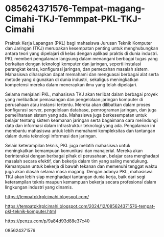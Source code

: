 # 085624371576-Tempat-magang-Cimahi-TKJ-Temmpat-PKL-TKJ-Cimahi
Praktek Kerja Lapangan (PKL) bagi mahasiswa Jurusan Teknik Komputer dan Jaringan (TKJ) merupakan kesempatan penting untuk menghubungkan antara teori yang dipelajari di kelas dengan aplikasi praktis di dunia industri. PKL memberi pengalaman langsung dalam menangani berbagai tugas yang berkaitan dengan teknologi komputer dan jaringan, seperti instalasi perangkat keras, konfigurasi jaringan, dan pemecahan masalah sistem. Mahasiswa diharapkan dapat memahami dan menguasai berbagai alat serta metode yang digunakan di dunia industri, sekaligus meningkatkan kompetensi mereka dalam menerapkan ilmu yang telah dipelajari.

Selama menjalani PKL, mahasiswa TKJ akan terlibat dalam berbagai proyek yang melibatkan pemasangan dan pengelolaan jaringan komputer di perusahaan atau instansi tertentu. Mereka akan dilibatkan dalam proses konfigurasi server, pengelolaan database, pemrograman jaringan, dan juga pemeliharaan sistem yang ada. Mahasiswa juga berkesempatan untuk belajar tentang sistem keamanan jaringan serta bagaimana cara melindungi data dan informasi dalam infrastruktur teknologi yang ada. Pengalaman ini membantu mahasiswa untuk lebih memahami kompleksitas dan tantangan dalam dunia teknologi informasi dan jaringan.

Selain keterampilan teknis, PKL juga melatih mahasiswa untuk meningkatkan kemampuan komunikasi dan manajerial. Mereka akan berinteraksi dengan berbagai pihak di perusahaan, belajar cara menghadapi masalah secara efektif, dan bekerja dalam tim yang saling mendukung. Kemampuan untuk bekerja di bawah tekanan dan memenuhi tenggat waktu juga akan diasah selama masa magang. Dengan adanya PKL, mahasiswa TKJ akan lebih siap menghadapi tantangan dunia kerja, baik dari segi keterampilan teknis maupun kemampuan bekerja secara profesional dalam lingkungan industri yang dinamis.

https://tempatpklrplcimahi.blogspot.com/


https://tempatpklrplcimahi.blogspot.com/2024/12/085624371576-tempat-pkl-teknik-komputer.html

https://penzu.com/p/9a84d93d88e37c40


085624371576
